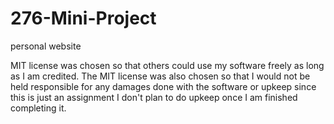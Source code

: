 # 276-Mini-Project
personal website


MIT license was chosen so that others could use my software freely as long as I am credited. The MIT license was also chosen so that I would not be held responsible for any damages done with the software or upkeep since this is just an assignment I
don't plan to do upkeep once I am finished completing it.
